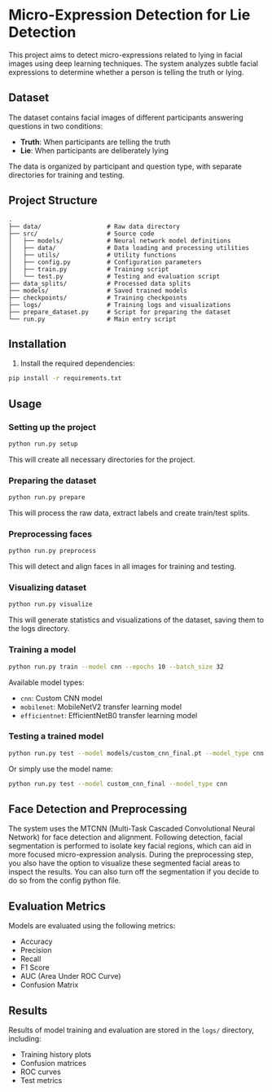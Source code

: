 # Micro-Expression Detection for Lie Detection

This project aims to detect micro-expressions related to lying in facial images using deep learning techniques. The system analyzes subtle facial expressions to determine whether a person is telling the truth or lying.

## Dataset

The dataset contains facial images of different participants answering questions in two conditions:
- **Truth**: When participants are telling the truth
- **Lie**: When participants are deliberately lying

The data is organized by participant and question type, with separate directories for training and testing.

## Project Structure

```
.
├── data/                  # Raw data directory
├── src/                   # Source code
│   ├── models/            # Neural network model definitions
│   ├── data/              # Data loading and processing utilities
│   ├── utils/             # Utility functions
│   ├── config.py          # Configuration parameters
│   ├── train.py           # Training script
│   └── test.py            # Testing and evaluation script
├── data_splits/           # Processed data splits
├── models/                # Saved trained models
├── checkpoints/           # Training checkpoints
├── logs/                  # Training logs and visualizations
├── prepare_dataset.py     # Script for preparing the dataset
└── run.py                 # Main entry script
```

## Installation



1. Install the required dependencies:
```bash
pip install -r requirements.txt
```

## Usage

### Setting up the project

```bash
python run.py setup
```

This will create all necessary directories for the project.

### Preparing the dataset

```bash
python run.py prepare
```

This will process the raw data, extract labels and create train/test splits.

### Preprocessing faces

```bash
python run.py preprocess
```

This will detect and align faces in all images for training and testing.

### Visualizing dataset

```bash
python run.py visualize
```

This will generate statistics and visualizations of the dataset, saving them to the logs directory.

### Training a model

```bash
python run.py train --model cnn --epochs 10 --batch_size 32
```

Available model types:
- `cnn`: Custom CNN model
- `mobilenet`: MobileNetV2 transfer learning model
- `efficientnet`: EfficientNetB0 transfer learning model

### Testing a trained model

```bash
python run.py test --model models/custom_cnn_final.pt --model_type cnn
```

Or simply use the model name:

```bash
python run.py test --model custom_cnn_final --model_type cnn
```


## Face Detection and Preprocessing

The system uses the MTCNN (Multi-Task Cascaded Convolutional Neural Network) for face detection and alignment. Following detection, facial segmentation is performed to isolate key facial regions, which can aid in more focused micro-expression analysis. During the preprocessing step, you also have the option to visualize these segmented facial areas to inspect the results. You can also turn off the segmentation if you decide to do so from the config python file.

## Evaluation Metrics

Models are evaluated using the following metrics:
- Accuracy
- Precision
- Recall
- F1 Score
- AUC (Area Under ROC Curve)
- Confusion Matrix

## Results

Results of model training and evaluation are stored in the `logs/` directory, including:
- Training history plots
- Confusion matrices
- ROC curves
- Test metrics 